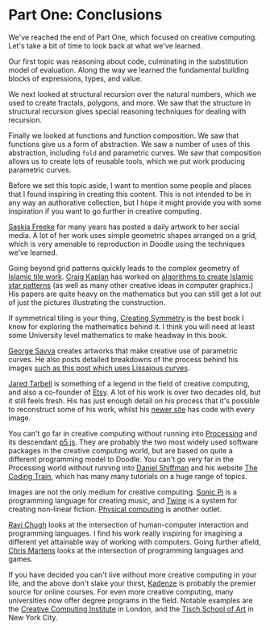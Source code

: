# Part One: Conclusions

We've reached the end of Part One, which focused on creative computing.
Let's take a bit of time to look back at what we've learned.

Our first topic was reasoning about code, culminating in the substitution model of evaluation. Along the way we learned the fundamental building blocks of expressions, types, and value.

We next looked at structural recursion over the natural numbers, which we used to create fractals, polygons, and more. We saw that the structure in structural recursion gives special reasoning techniques for dealing with recursion.

Finally we looked at functions and function composition. We saw that functions give us a form of abstraction. We saw a number of uses of this abstraction, including `fold` and parametric curves. We saw that composition allows us to create lots of reusable tools, which we put work producing parametric curves.

Before we set this topic aside, I want to mention some people and places that I found inspiring in creating this content.
This is not intended to be in any way an authorative collection, but I hope it might provide you with some inspiration if you want to go further in creative computing.

[Saskia Freeke](https://sasj.nl/) for many years has posted a daily artwork to her social media. 
A lot of her work uses simple geometric shapes arranged on a grid, 
which is very amenable to reproduction in Doodle using the techniques we've learned.

Going beyond grid patterns quickly leads to the complex geometry of [Islamic tile work](https://en.wikipedia.org/wiki/Islamic_geometric_patterns).
[Craig Kaplan](https://isohedral.ca/) has worked on [algorithms to create Islamic star patterns](https://cs.uwaterloo.ca/~csk/publications/Papers/kaplan_2000.pdf) (as well as many other creative ideas in computer graphics.) His papers are quite heavy on the mathematics but you can still get a lot out of just the pictures illustrating the construction.

If symmetrical tiling is your thing, [Creating Symmetry](https://press.princeton.edu/books/hardcover/9780691161730/creating-symmetry) is the best book I know for exploring the mathematics behind it. I think you will need at least some University level mathematics to make headway in this book.

[George Savva](https://linktr.ee/georgemsavva) creates artworks that make creative use of parametric curves. He also posts detailed breakdowns of the process behind his images [such as this post which uses Lissajous curves](https://georgemsavva.github.io/creativecoding/posts/lissajous/).

[Jared Tarbell](http://www.complexification.net/gallery/) is something of a legend in the field of creative computing, and also a co-founder of [Etsy](https://www.etsy.com/). A lot of his work is over two decades old, but it still feels fresh. His has just enough detail on his process that it's possible to reconstruct some of his work, whilst his [newer site](https://www.infinite.center/) has code with every image.

You can't go far in creative computing without running into [Processing](https://processing.org/) and its descendant [p5.js](https://p5js.org/). 
They are probably the two most widely used software packages in the creative computing world, but are based on quite a different programming model to Doodle. You can't go very far in the Processing world without running into [Daniel Shiffman](https://en.wikipedia.org/wiki/Daniel_Shiffman) and his website [The Coding Train](https://thecodingtrain.com/), which has many many tutorials on a huge range of topics.

Images are not the only medium for creative computing. [Sonic Pi](https://sonic-pi.net/) is a programming language for creating music, and [Twine](https://twinery.org/) is a system for creating non-linear fiction. [Physical computing](https://en.wikipedia.org/wiki/Physical_computing) is another outlet.

[Ravi Chugh](http://people.cs.uchicago.edu/~rchugh/) looks at the intersection of human-computer interaction and programming languages. I find his work really inspiring for imagining a different yet attainable way of working with computers. Going further afield, [Chris Martens](https://www.convivial.tools/) looks at the intersection of programming languages and games. 

If you have decided you can't live without more creative computing in your life, and the above don't slake your thirst, [Kadenze](https://www.kadenze.com/) is probably the premier source for online courses. For even more creative computing, many universities now offer degree programs in the field. Notable examples are the [Creative Computing Institute](https://www.arts.ac.uk/creative-computing-institute) in London, and the [Tisch School of Art](https://tisch.nyu.edu/itp) in New York City.

